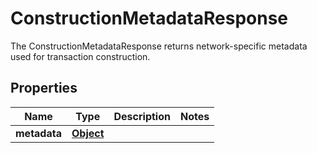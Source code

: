 

# ConstructionMetadataResponse

The ConstructionMetadataResponse returns network-specific metadata used for transaction construction.
## Properties

Name | Type | Description | Notes
------------ | ------------- | ------------- | -------------
**metadata** | [**Object**](.md) |  | 



